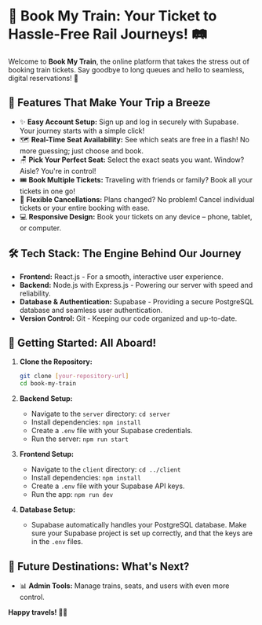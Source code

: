 # 🚂 Book My Train: Your Ticket to Hassle-Free Rail Journeys! 🛤️

Welcome to **Book My Train**, the online platform that takes the stress out of booking train tickets. Say goodbye to long queues and hello to seamless, digital reservations! 🚀

## 🌟 Features That Make Your Trip a Breeze

- ✨ **Easy Account Setup:** Sign up and log in securely with Supabase. Your journey starts with a simple click!
- 🗺️ **Real-Time Seat Availability:** See which seats are free in a flash! No more guessing; just choose and book.
- 🪑 **Pick Your Perfect Seat:** Select the exact seats you want. Window? Aisle? You're in control!
- 🎟️ **Book Multiple Tickets:** Traveling with friends or family? Book all your tickets in one go!
- 💸 **Flexible Cancellations:** Plans changed? No problem! Cancel individual tickets or your entire booking with ease.
- 💻 **Responsive Design:** Book your tickets on any device – phone, tablet, or computer.

## 🛠️ Tech Stack: The Engine Behind Our Journey

- **Frontend:** React.js - For a smooth, interactive user experience.
- **Backend:** Node.js with Express.js - Powering our server with speed and reliability.
- **Database & Authentication:** Supabase - Providing a secure PostgreSQL database and seamless user authentication.
- **Version Control:** Git - Keeping our code organized and up-to-date.

## 🚀 Getting Started: All Aboard!

1.  **Clone the Repository:**

    ```bash
    git clone [your-repository-url]
    cd book-my-train
    ```

2.  **Backend Setup:**

    - Navigate to the `server` directory: `cd server`
    - Install dependencies: `npm install`
    - Create a `.env` file with your Supabase credentials.
    - Run the server: `npm run start`

3.  **Frontend Setup:**

    - Navigate to the `client` directory: `cd ../client`
    - Install dependencies: `npm install`
    - Create a `.env` file with your Supabase API keys.
    - Run the app: `npm run dev`

4.  **Database Setup:**
    - Supabase automatically handles your PostgreSQL database. Make sure your Supabase project is set up correctly, and that the keys are in the `.env` files.

## 🌟 Future Destinations: What's Next?

- 📊 **Admin Tools:** Manage trains, seats, and users with even more control.

**Happy travels! 🚂✨**
